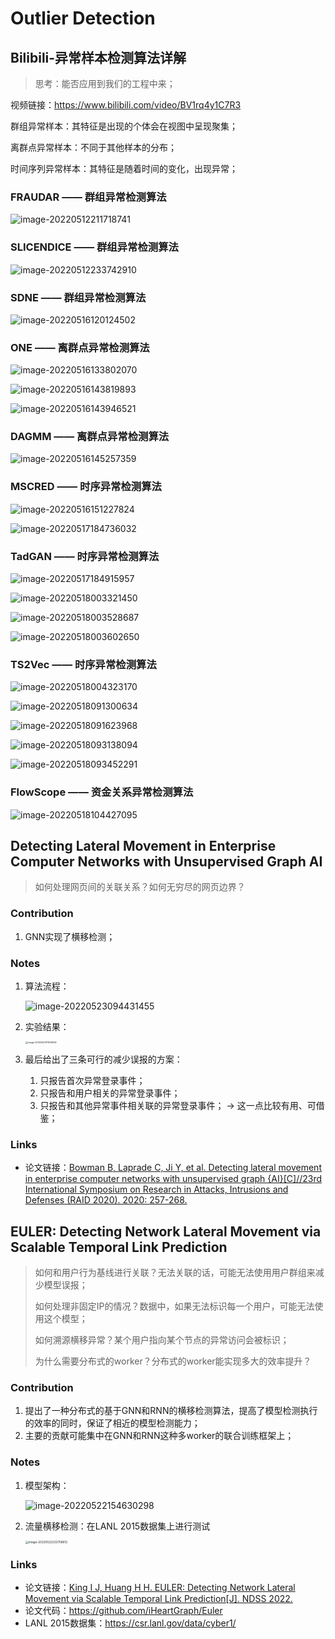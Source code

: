 # Outlier Detection



## Bilibili-异常样本检测算法详解

> 思考：能否应用到我们的工程中来；

视频链接：https://www.bilibili.com/video/BV1rq4y1C7R3

群组异常样本：其特征是出现的个体会在视图中呈现聚集；

离群点异常样本：不同于其他样本的分布；

时间序列异常样本：其特征是随着时间的变化，出现异常；

### FRAUDAR —— 群组异常检测算法

![image-20220512211718741](pictures/image-20220512211718741.png)



### SLICENDICE —— 群组异常检测算法

![image-20220512233742910](pictures/image-20220512233742910.png)



### SDNE —— 群组异常检测算法

![image-20220516120124502](pictures/image-20220516120124502.png)



### ONE —— 离群点异常检测算法

![image-20220516133802070](pictures/image-20220516133802070.png)

![image-20220516143819893](pictures/image-20220516143819893.png)

![image-20220516143946521](pictures/image-20220516143946521.png)



### DAGMM —— 离群点异常检测算法

![image-20220516145257359](pictures/image-20220516145257359.png)



### MSCRED —— 时序异常检测算法

![image-20220516151227824](pictures/image-20220516151227824.png)

![image-20220517184736032](pictures/image-20220517184736032.png)



### TadGAN —— 时序异常检测算法

![image-20220517184915957](pictures/image-20220517184915957.png)

![image-20220518003321450](pictures/image-20220518003321450.png)

![image-20220518003528687](pictures/image-20220518003528687.png)

![image-20220518003602650](pictures/image-20220518003602650.png)



### TS2Vec —— 时序异常检测算法

![image-20220518004323170](pictures/image-20220518004323170.png)

![image-20220518091300634](pictures/image-20220518091300634.png)

![image-20220518091623968](pictures/image-20220518091623968.png)

![image-20220518093138094](pictures/image-20220518093138094.png)

![image-20220518093452291](pictures/image-20220518093452291.png)



### FlowScope —— 资金关系异常检测算法

![image-20220518104427095](pictures/image-20220518104427095.png)



## Detecting Lateral Movement in Enterprise Computer Networks with Unsupervised Graph AI

> 如何处理网页间的关联关系？如何无穷尽的网页边界？

### Contribution

1. GNN实现了横移检测；

### Notes

1. 算法流程：

   ![image-20220523094431455](pictures/image-20220523094431455.png)

2. 实验结果：

   <img src="pictures/image-20220523111533662.png" alt="image-20220523111533662" style="zoom: 25%;" />

3. 最后给出了三条可行的减少误报的方案：
   1. 只报告首次异常登录事件；
   2. 只报告和用户相关的异常登录事件；
   3. 只报告和其他异常事件相关联的异常登录事件； -> 这一点比较有用、可借鉴；

### Links

- 论文链接：[Bowman B, Laprade C, Ji Y, et al. Detecting lateral movement in enterprise computer networks with unsupervised graph {AI}[C]//23rd International Symposium on Research in Attacks, Intrusions and Defenses (RAID 2020). 2020: 257-268.](https://www.usenix.org/system/files/raid20-bowman.pdf)



## EULER: Detecting Network Lateral Movement via Scalable Temporal Link Prediction

> 如何和用户行为基线进行关联？无法关联的话，可能无法使用用户群组来减少模型误报；
>
> 如何处理非固定IP的情况？数据中，如果无法标识每一个用户，可能无法使用这个模型；
>
> 如何溯源横移异常？某个用户指向某个节点的异常访问会被标识；
>
> 为什么需要分布式的worker？分布式的worker能实现多大的效率提升？

### Contribution

1. 提出了一种分布式的基于GNN和RNN的横移检测算法，提高了模型检测执行的效率的同时，保证了相近的模型检测能力；
2. 主要的贡献可能集中在GNN和RNN这种多worker的联合训练框架上；

### Notes

1. 模型架构：

   ![image-20220522154630298](pictures/image-20220522154630298.png)

2. 流量横移检测：在LANL 2015数据集上进行测试

   <img src="pictures/image-20220522233758612.png" alt="image-20220522233758612" style="zoom: 33%;" />

### Links

- 论文链接：[King I J, Huang H H. EULER: Detecting Network Lateral Movement via Scalable Temporal Link Prediction[J]. NDSS 2022.](https://www.ndss-symposium.org/ndss-paper/auto-draft-227/)
- 论文代码：https://github.com/iHeartGraph/Euler
- LANL 2015数据集：https://csr.lanl.gov/data/cyber1/
